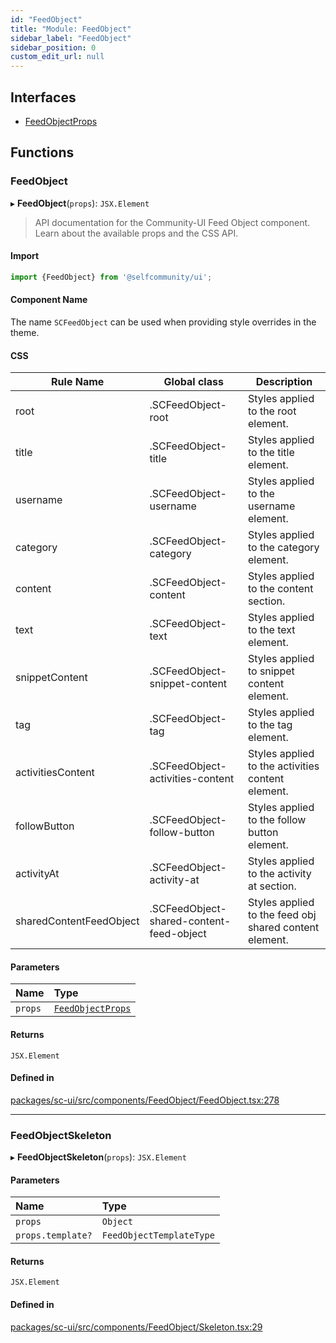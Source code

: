 ```yaml
---
id: "FeedObject"
title: "Module: FeedObject"
sidebar_label: "FeedObject"
sidebar_position: 0
custom_edit_url: null
---
```


## Interfaces

- [FeedObjectProps](../interfaces/FeedObject.FeedObjectProps)

## Functions

### FeedObject

▸ **FeedObject**(`props`): `JSX.Element`

> API documentation for the Community-UI Feed Object component. Learn about the available props and the CSS API.

#### Import

```jsx
import {FeedObject} from '@selfcommunity/ui';
```

#### Component Name

The name `SCFeedObject` can be used when providing style overrides in the theme.

#### CSS

|Rule Name|Global class|Description|
|---|---|---|
|root|.SCFeedObject-root|Styles applied to the root element.|
|title|.SCFeedObject-title|Styles applied to the title element.|
|username|.SCFeedObject-username|Styles applied to the username element.|
|category|.SCFeedObject-category|Styles applied to the category element.|
|content|.SCFeedObject-content|Styles applied to the content section.|
|text|.SCFeedObject-text|Styles applied to the text element.|
|snippetContent|.SCFeedObject-snippet-content|Styles applied to snippet content element.|
|tag|.SCFeedObject-tag|Styles applied to the tag element.|
|activitiesContent|.SCFeedObject-activities-content|Styles applied to the activities content element.|
|followButton|.SCFeedObject-follow-button|Styles applied to the follow button element.|
|activityAt|.SCFeedObject-activity-at|Styles applied to the activity at section.|
|sharedContentFeedObject|.SCFeedObject-shared-content-feed-object|Styles applied to the feed obj shared content element.|

#### Parameters

| Name | Type |
| :------ | :------ |
| `props` | [`FeedObjectProps`](../interfaces/FeedObject.FeedObjectProps) |

#### Returns

`JSX.Element`

#### Defined in

[packages/sc-ui/src/components/FeedObject/FeedObject.tsx:278](https://github.com/selfcommunity/community-ui/blob/80e4c04/packages/sc-ui/src/components/FeedObject/FeedObject.tsx#L278)

___

### FeedObjectSkeleton

▸ **FeedObjectSkeleton**(`props`): `JSX.Element`

#### Parameters

| Name | Type |
| :------ | :------ |
| `props` | `Object` |
| `props.template?` | `FeedObjectTemplateType` |

#### Returns

`JSX.Element`

#### Defined in

[packages/sc-ui/src/components/FeedObject/Skeleton.tsx:29](https://github.com/selfcommunity/community-ui/blob/80e4c04/packages/sc-ui/src/components/FeedObject/Skeleton.tsx#L29)
